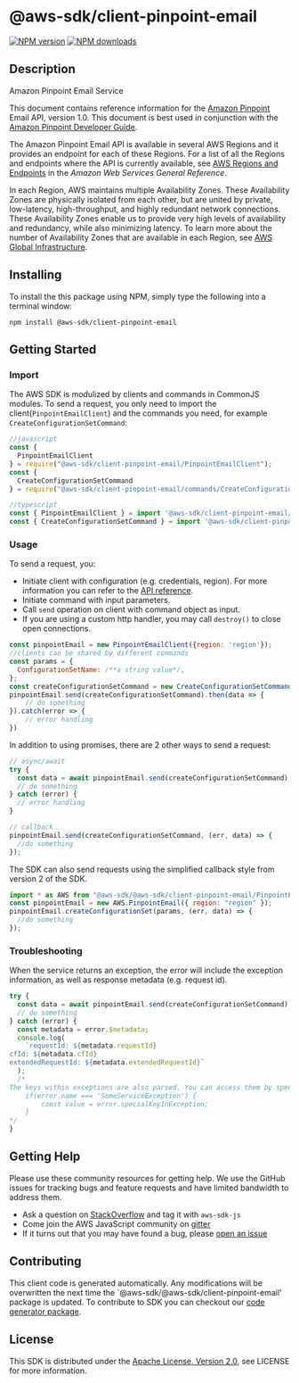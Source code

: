 # @aws-sdk/client-pinpoint-email

[![NPM version](https://img.shields.io/npm/v/@aws-sdk/client-pinpoint-email/preview.svg)](https://www.npmjs.com/package/@aws-sdk/client-pinpoint-email)
[![NPM downloads](https://img.shields.io/npm/dm/@aws-sdk/client-pinpoint-email.svg)](https://www.npmjs.com/package/@aws-sdk/client-pinpoint-email)

## Description

<fullname>Amazon Pinpoint Email Service</fullname> <p>This document contains reference information for the <a href="https://aws.amazon.com/pinpoint">Amazon Pinpoint</a> Email API, version 1.0. This document is best used in conjunction with the <a href="https://docs.aws.amazon.com/pinpoint/latest/developerguide/welcome.html">Amazon Pinpoint Developer Guide</a>.</p> <p>The Amazon Pinpoint Email API is available in several AWS Regions and it provides an endpoint for each of these Regions. For a list of all the Regions and endpoints where the API is currently available, see <a href="https://docs.aws.amazon.com/general/latest/gr/rande.html#pinpoint_region">AWS Regions and Endpoints</a> in the <i>Amazon Web Services General Reference</i>.</p> <p>In each Region, AWS maintains multiple Availability Zones. These Availability Zones are physically isolated from each other, but are united by private, low-latency, high-throughput, and highly redundant network connections. These Availability Zones enable us to provide very high levels of availability and redundancy, while also minimizing latency. To learn more about the number of Availability Zones that are available in each Region, see <a href="http://aws.amazon.com/about-aws/global-infrastructure/">AWS Global Infrastructure</a>.</p>

## Installing

To install the this package using NPM, simply type the following into a terminal window:

```
npm install @aws-sdk/client-pinpoint-email
```

## Getting Started

### Import

The AWS SDK is modulized by clients and commands in CommonJS modules. To send a request, you only need to import the client(`PinpointEmailClient`) and the commands you need, for example `CreateConfigurationSetCommand`:

```javascript
//javascript
const {
  PinpointEmailClient
} = require("@aws-sdk/client-pinpoint-email/PinpointEmailClient");
const {
  CreateConfigurationSetCommand
} = require("@aws-sdk/client-pinpoint-email/commands/CreateConfigurationSetCommand");
```

```javascript
//typescript
const { PinpointEmailClient } = import '@aws-sdk/client-pinpoint-email/PinpointEmailClient';
const { CreateConfigurationSetCommand } = import '@aws-sdk/client-pinpoint-email/commands/CreateConfigurationSetCommand';
```

### Usage

To send a request, you:

- Initiate client with configuration (e.g. credentials, region). For more information you can refer to the [API reference][].
- Initiate command with input parameters.
- Call `send` operation on client with command object as input.
- If you are using a custom http handler, you may call `destroy()` to close open connections.

```javascript
const pinpointEmail = new PinpointEmailClient({region: 'region'});
//clients can be shared by different commands
const params = {
  ConfigurationSetName: /**a string value*/,
};
const createConfigurationSetCommand = new CreateConfigurationSetCommand(params);
pinpointEmail.send(createConfigurationSetCommand).then(data => {
    // do something
}).catch(error => {
    // error handling
})
```

In addition to using promises, there are 2 other ways to send a request:

```javascript
// async/await
try {
  const data = await pinpointEmail.send(createConfigurationSetCommand);
  // do something
} catch (error) {
  // error handling
}
```

```javascript
// callback
pinpointEmail.send(createConfigurationSetCommand, (err, data) => {
  //do something
});
```

The SDK can also send requests using the simplified callback style from version 2 of the SDK.

```javascript
import * as AWS from "@aws-sdk/@aws-sdk/client-pinpoint-email/PinpointEmail";
const pinpointEmail = new AWS.PinpointEmail({ region: "region" });
pinpointEmail.createConfigurationSet(params, (err, data) => {
  //do something
});
```

### Troubleshooting

When the service returns an exception, the error will include the exception information, as well as response metadata (e.g. request id).

```javascript
try {
  const data = await pinpointEmail.send(createConfigurationSetCommand);
  // do something
} catch (error) {
  const metadata = error.$metadata;
  console.log(
    `requestId: ${metadata.requestId}
cfId: ${metadata.cfId}
extendedRequestId: ${metadata.extendedRequestId}`
  );
  /*
The keys within exceptions are also parsed. You can access them by specifying exception names:
    if(error.name === 'SomeServiceException') {
        const value = error.specialKeyInException;
    }
*/
}
```

## Getting Help

Please use these community resources for getting help. We use the GitHub issues for tracking bugs and feature requests and have limited bandwidth to address them.

- Ask a question on [StackOverflow](https://stackoverflow.com/questions/tagged/aws-sdk-js) and tag it with `aws-sdk-js`
- Come join the AWS JavaScript community on [gitter](https://gitter.im/aws/aws-sdk-js-v3)
- If it turns out that you may have found a bug, please [open an issue](https://github.com/aws/aws-sdk-js-v3/issues)

## Contributing

This client code is generated automatically. Any modifications will be overwritten the next time the `@aws-sdk/@aws-sdk/client-pinpoint-email' package is updated. To contribute to SDK you can checkout our [code generator package][].

## License

This SDK is distributed under the
[Apache License, Version 2.0](http://www.apache.org/licenses/LICENSE-2.0),
see LICENSE for more information.

[code generator package]: https://github.com/aws/aws-sdk-js-v3/tree/master/packages/service-types-generator
[api reference]: https://docs.aws.amazon.com/AWSJavaScriptSDK/latest/
